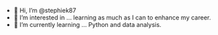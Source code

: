 - 👋 Hi, I’m @stephiek87
- 👀 I’m interested in ... learning as much as I can to enhance my career.
- 🌱 I’m currently learning ... Python and data analysis.

<!---
stephiek87/stephiek87 is a ✨ special ✨ repository because its `README.md` (this file) appears on your GitHub profile.
You can click the Preview link to take a look at your changes.
--->
